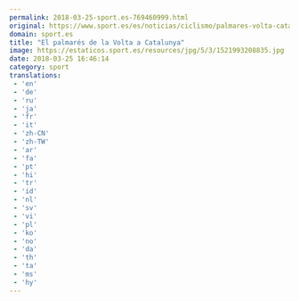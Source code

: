 ```yaml
---
permalink: 2018-03-25-sport.es-769460999.html
original: https://www.sport.es/es/noticias/ciclismo/palmares-volta-catalunya-6715079?utm_source=rss-noticias&utm_medium=feed&utm_campaign=ciclismo
domain: sport.es
title: "El palmarés de la Volta a Catalunya"
image: https://estaticos.sport.es/resources/jpg/5/3/1521993208835.jpg
date: 2018-03-25 16:46:14
category: sport
translations: 
 - 'en'
 - 'de'
 - 'ru'
 - 'ja'
 - 'fr'
 - 'it'
 - 'zh-CN'
 - 'zh-TW'
 - 'ar'
 - 'fa'
 - 'pt'
 - 'hi'
 - 'tr'
 - 'id'
 - 'nl'
 - 'sv'
 - 'vi'
 - 'pl'
 - 'ko'
 - 'no'
 - 'da'
 - 'th'
 - 'ta'
 - 'ms'
 - 'hy'
---
```


